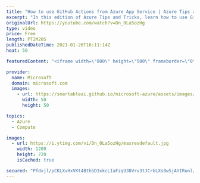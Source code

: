 ```yaml
---
title: "How to use GitHub Actions from Azure App Service | Azure Tips and Tricks"
excerpt: "In this edition of Azure Tips and Tricks, learn how to use GitHub Actions from Microsoft Azure App Service.   For more tips and tricks, visit: https://aka.ms/azuretipsandtricks  Get started with 12 months of free services and $200 USD in credit. Create your free account today with Microsoft Azure: https://aka.ms/att/free"
originalUrl: https://youtube.com/watch?v=Dn_0La5ozHg
type: video
price: Free
length: PT2M20S
publishedDateTime: 2021-01-26T16:11:14Z
heat: 50

featuredContent: "<iframe width=\"800\" height=\"500\" frameborder=\"0\" src=\"https://www.youtube.com/embed/Dn_0La5ozHg\" allow=\"accelerometer; autoplay; encrypted-media; gyroscope; picture-in-picture\" allowfullscreen></iframe>"

provider:
  name: Microsoft
  domain: microsoft.com
  images:
    - url: https://smartableai.github.io/microsoft-azure/assets/images/organizations/microsoft.com-50x50.jpg
      width: 50
      height: 50

topics:
  - Azure
  - Compute

images:
  - url: https://i.ytimg.com/vi/Dn_0La5ozHg/maxresdefault.jpg
    width: 1280
    height: 720
    isCached: true

secured: "Pfdxjl/pCKLXvHxVKt4Bth5D3xkcLIaFzqU38Vrv3tJCrbLXs0w5jAYIRunl/97Qz2/TYdHxFaM7KsdzDiGF/KstYh0OxVFHGbV/ZuGV/pLRmGhyF+oTJMgDv8bRnW+vC6JbFdtj3Chy7xfqsKcDAVOKjSLqUehQ3rlCS9ZRR3iBm+4EjONG1UI6LOj9Sbcft/sa7/zN3J1diT2OxwoyUngL2uu0PuYpj9Jq7KTYM7WTPTT9qWgz3Uzp6EhoqtDdfFjBDgFs74RH9NsWiUuwx7B14VooWIPU2q7h/CEfWPqQ/q27PTOyqUbSobRzzNaUi6OPGuCiQ8Frth/2vI4h++U6RLsu42duVshYDz2TRuEF6HuL6Pldbt1wkjQlR8kXfYqMjJVhWBcaLMcmDEsvgoZpOFfEtb1lTXJc1paiO80=;q0d6tdvMx+diWeEtXVIkTw=="
---
```


